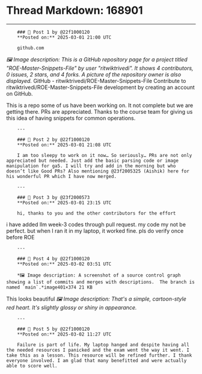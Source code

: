 # Thread Markdown: 168901

---

        ### 💬 Post 1 by @22f1000120  
        **Posted on:** 2025-03-01 21:00 UTC  

        github.com



*🖼️ Image description: This is a GitHub repository page for a project titled "ROE-Master-Snippets-File" by user "ritwiktrivedi".  It shows 4 contributors, 0 issues, 2 stars, and 4 forks. A picture of the repository owner is also displayed.*
GitHub - ritwiktrivedi/ROE-Master-Snippets-File
Contribute to ritwiktrivedi/ROE-Master-Snippets-File development by creating an account on GitHub.






This is a repo some of us have been working on. It not complete but we are getting there. PRs are appreciated.
Thanks to the course team for giving us this idea of having snippets for common operations.

        ---

        ### 💬 Post 2 by @22f1000120  
        **Posted on:** 2025-03-01 21:08 UTC  

        I am too sleepy to work on it now… So seriously… PRs are not only appreciated but needed. Just add the basic parsing code or image manipulation for ga5. I will try and add in the morning but who doesn’t like Good PRs? Also mentioning @23f2005325 (Aishik) here for his wonderful PR which I have now merged.

        ---

        ### 💬 Post 3 by @23f2000573  
        **Posted on:** 2025-03-01 23:15 UTC  

        hi, thanks to you and the other contributors for the effort
i have added llm week-3 codes through pull request. my code my not be perfect. but when I ran it in my laptop, it worked fine. pls do verify once before ROE

        ---

        ### 💬 Post 4 by @22f1000120  
        **Posted on:** 2025-03-02 03:51 UTC  

        *🖼️ Image description: A screenshot of a source control graph showing a list of commits and merges with descriptions.  The branch is named `main`.*image401×374 21 KB
This looks beautiful *🖼️ Image description: That's a simple, cartoon-style red heart.  It's slightly glossy or shiny in appearance.*

        ---

        ### 💬 Post 5 by @22f1000120  
        **Posted on:** 2025-03-02 11:27 UTC  

        Failure is part of life. My laptop hanged and despite having all the needed resources I panicked and the exam went the way it went. I take this as a lesson. This resource will be refined further. I thank everyone involved. I am glad that many benefitted and were actually able to score well.

        